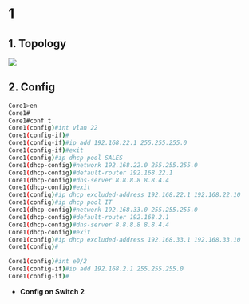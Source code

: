 # 1
## 1. Topology
![](https://github.com/quangln94/CCNA/blob/master/CCNP/Lab/Challenge%202/Topology/ajax_helper.php.png)
## 2. Config
```sh
Core1>en
Core1#
Core1#conf t
Core1(config)#int vlan 22
Core1(config-if)#
Core1(config-if)#ip add 192.168.22.1 255.255.255.0
Core1(config-if)#exit
Core1(config)#ip dhcp pool SALES
Core1(dhcp-config)#network 192.168.22.0 255.255.255.0
Core1(dhcp-config)#default-router 192.168.22.1
Core1(dhcp-config)#dns-server 8.8.8.8 8.8.4.4
Core1(dhcp-config)#exit
Core1(config)#ip dhcp excluded-address 192.168.22.1 192.168.22.10
Core1(config)#ip dhcp pool IT
Core1(dhcp-config)#network 192.168.33.0 255.255.255.0
Core1(dhcp-config)#default-router 192.168.2.1
Core1(dhcp-config)#dns-server 8.8.8.8 8.8.4.4
Core1(dhcp-config)#exit
Core1(config)#ip dhcp excluded-address 192.168.33.1 192.168.33.10
Core1(config)#
```

```sh
Core1(config)#int e0/2
Core1(config-if)#ip add 192.168.2.1 255.255.255.0
Core1(config-if)#
```

- **Config on Switch 2**
